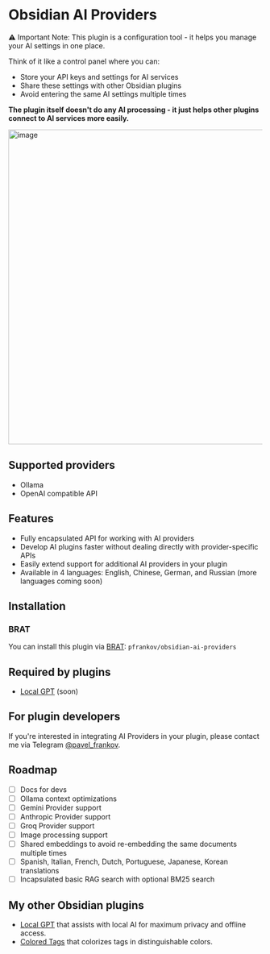 # Obsidian AI Providers

⚠️ Important Note:
This plugin is a configuration tool - it helps you manage your AI settings in one place.

Think of it like a control panel where you can:
- Store your API keys and settings for AI services
- Share these settings with other Obsidian plugins
- Avoid entering the same AI settings multiple times

**The plugin itself doesn't do any AI processing - it just helps other plugins connect to AI services more easily.**

<img width="625" alt="image" src="https://github.com/user-attachments/assets/6ff8bd35-724c-4f1e-b52a-a9419fbba7b4" />

## Supported providers
- Ollama
- OpenAI compatible API

## Features
- Fully encapsulated API for working with AI providers
- Develop AI plugins faster without dealing directly with provider-specific APIs
- Easily extend support for additional AI providers in your plugin
- Available in 4 languages: English, Chinese, German, and Russian (more languages coming soon)

## Installation
### BRAT
You can install this plugin via [BRAT](https://obsidian.md/plugins?id=obsidian42-brat): `pfrankov/obsidian-ai-providers`

## Required by plugins
- [Local GPT](https://github.com/pfrankov/obsidian-local-gpt) (soon)

## For plugin developers
If you're interested in integrating AI Providers in your plugin, please contact me via Telegram [@pavel_frankov](https://t.me/pavel_frankov).

## Roadmap
- [ ] Docs for devs
- [ ] Ollama context optimizations
- [ ] Gemini Provider support
- [ ] Anthropic Provider support
- [ ] Groq Provider support
- [ ] Image processing support
- [ ] Shared embeddings to avoid re-embedding the same documents multiple times
- [ ] Spanish, Italian, French, Dutch, Portuguese, Japanese, Korean translations
- [ ] Incapsulated basic RAG search with optional BM25 search

## My other Obsidian plugins
- [Local GPT](https://github.com/pfrankov/obsidian-local-gpt) that assists with local AI for maximum privacy and offline access.
- [Colored Tags](https://github.com/pfrankov/obsidian-colored-tags) that colorizes tags in distinguishable colors. 
